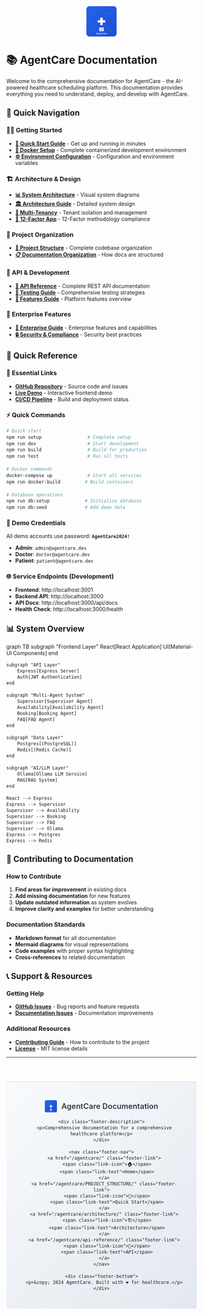 <div align="center">
  <img src="assets/images/agentcare-logo-square.svg" alt="AgentCare Logo" width="80" height="80">
</div>

# 📚 AgentCare Documentation
Welcome to the comprehensive documentation for AgentCare - the AI-powered healthcare scheduling platform. This documentation provides everything you need to understand, deploy, and develop with AgentCare.

## 🚀 Quick Navigation

### 🏃‍♂️ Getting Started
- **[🚀 Quick Start Guide](/agentcare/docs/setup/QUICK_START.html)** - Get up and running in minutes
- **[🐳 Docker Setup](/agentcare/docs/setup/DOCKER_SETUP.html)** - Complete containerized development environment
- **[⚙️ Environment Configuration](/agentcare/docs/setup/PLATFORM_SETUP_GUIDE.html)** - Configuration and environment variables

### 🏗️ Architecture & Design
- **[📊 System Architecture](/agentcare/docs/architecture/diagrams/SYSTEM_ARCHITECTURE.html)** - Visual system diagrams
- **[🏛️ Architecture Guide](/agentcare/docs/architecture/ARCHITECTURE_GUIDE.html)** - Detailed system design
- **[🏢 Multi-Tenancy](/agentcare/docs/architecture/MULTI_TENANCY_GUIDE.html)** - Tenant isolation and management
- **[🔄 12-Factor App](/agentcare/docs/architecture/TWELVE_FACTOR_GUIDE.html)** - 12-Factor methodology compliance

### 📁 Project Organization
- **[📂 Project Structure](/agentcare/docs/PROJECT_STRUCTURE.html)** - Complete codebase organization
- **[📋 Documentation Organization](/agentcare/docs/DOCUMENTATION_ORGANIZATION.html)** - How docs are structured

### 🔧 API & Development
- **[📖 API Reference](/agentcare/docs/api-reference.html)** - Complete REST API documentation
- **[🧪 Testing Guide](/agentcare/docs/testing.html)** - Comprehensive testing strategies
- **[🎯 Features Guide](/agentcare/docs/features.html)** - Platform features overview

### 🚀 Enterprise Features
- **[🏥 Enterprise Guide](/agentcare/docs/enterprise.html)** - Enterprise features and capabilities
- **[🔒 Security & Compliance](/agentcare/docs/architecture/ARCHITECTURE_GUIDE.html#security)** - Security best practices

## 🎯 Quick Reference

### 🔗 Essential Links
- **[GitHub Repository](https://github.com/vishalm/agentcare)** - Source code and issues
- **[Live Demo](https://vishalm.github.io/agentcare/)** - Interactive frontend demo
- **[CI/CD Pipeline](https://github.com/vishalm/agentcare/actions)** - Build and deployment status

### ⚡ Quick Commands
```bash
# Quick start
npm run setup                 # Complete setup
npm run dev                   # Start development
npm run build                 # Build for production
npm run test                  # Run all tests

# Docker commands
docker-compose up             # Start all services
npm run docker:build         # Build containers

# Database operations
npm run db:setup             # Initialize database
npm run db:seed              # Add demo data
```

### 🏥 Demo Credentials
All demo accounts use password: **`AgentCare2024!`**
- **Admin**: `admin@agentcare.dev`
- **Doctor**: `doctor@agentcare.dev` 
- **Patient**: `patient@agentcare.dev`

### 🌐 Service Endpoints (Development)
- **Frontend**: http://localhost:3001
- **Backend API**: http://localhost:3000
- **API Docs**: http://localhost:3000/api/docs
- **Health Check**: http://localhost:3000/health

## 📊 System Overview

<div class="mermaid">
graph TB
    subgraph "Frontend Layer"
        React[React Application]
        UI[Material-UI Components]
    end
    
    subgraph "API Layer"
        Express[Express Server]
        Auth[JWT Authentication]
    end
    
    subgraph "Multi-Agent System"
        Supervisor[Supervisor Agent]
        Availability[Availability Agent]
        Booking[Booking Agent]
        FAQ[FAQ Agent]
    end
    
    subgraph "Data Layer"
        Postgres[(PostgreSQL)]
        Redis[(Redis Cache)]
    end
    
    subgraph "AI/LLM Layer"
        Ollama[Ollama LLM Service]
        RAG[RAG System]
    end
    
    React --> Express
    Express --> Supervisor
    Supervisor --> Availability
    Supervisor --> Booking
    Supervisor --> FAQ
    Supervisor --> Ollama
    Express --> Postgres
    Express --> Redis
</div>

## 🤝 Contributing to Documentation

### How to Contribute
1. **Find areas for improvement** in existing docs
2. **Add missing documentation** for new features
3. **Update outdated information** as system evolves
4. **Improve clarity and examples** for better understanding

### Documentation Standards
- **Markdown format** for all documentation
- **Mermaid diagrams** for visual representations
- **Code examples** with proper syntax highlighting
- **Cross-references** to related documentation

## 📞 Support & Resources

### Getting Help
- **[GitHub Issues](https://github.com/vishalm/agentcare/issues)** - Bug reports and feature requests
- **[Documentation Issues](https://github.com/vishalm/agentcare/issues/new?labels=documentation)** - Documentation improvements

### Additional Resources
- **[Contributing Guide](/agentcare/CONTRIBUTING.html)** - How to contribute to the project
- **[License](/agentcare/LICENSE.html)** - MIT license details

---

<footer class="docs-footer">
  <div class="footer-content">
    <div class="footer-logo">
      <img src="assets/images/agentcare-logo-square.svg" alt="AgentCare" width="32" height="32">
      <span class="footer-title">AgentCare Documentation</span>
    </div>
    
    <div class="footer-description">
      <p>Comprehensive documentation for a comprehensive healthcare platform</p>
    </div>
    
    <nav class="footer-nav">
      <a href="/agentcare/" class="footer-link">
        <span class="link-icon">🏠</span>
        <span class="link-text">Home</span>
      </a>
      <a href="/agentcare/PROJECT_STRUCTURE/" class="footer-link">
        <span class="link-icon">🚀</span>
        <span class="link-text">Quick Start</span>
      </a>
      <a href="/agentcare/architecture/" class="footer-link">
        <span class="link-icon">🏗️</span>
        <span class="link-text">Architecture</span>
      </a>
      <a href="/agentcare/api-reference/" class="footer-link">
        <span class="link-icon">🔧</span>
        <span class="link-text">API</span>
      </a>
    </nav>
    
    <div class="footer-bottom">
      <p>&copy; 2024 AgentCare. Built with ❤️ for healthcare.</p>
    </div>
  </div>
</footer>

<style>
.docs-footer {
  background: linear-gradient(135deg, #f8fafc 0%, #e2e8f0 100%);
  border-top: 1px solid #cbd5e0;
  margin-top: 4rem;
  padding: 3rem 0 2rem;
  text-align: center;
}

.footer-content {
  max-width: 1200px;
  margin: 0 auto;
  padding: 0 2rem;
}

.footer-logo {
  display: flex;
  align-items: center;
  justify-content: center;
  gap: 0.75rem;
  margin-bottom: 1rem;
}

.footer-title {
  font-size: 1.25rem;
  font-weight: 600;
  color: #2d3748;
}

.footer-description {
  margin-bottom: 2rem;
}

.footer-description p {
  color: #718096;
  font-size: 1rem;
  margin: 0;
  font-style: italic;
}

.footer-nav {
  display: flex;
  justify-content: center;
  gap: 2rem;
  margin-bottom: 2rem;
  flex-wrap: wrap;
}

.footer-link {
  display: flex;
  flex-direction: column;
  align-items: center;
  gap: 0.5rem;
  text-decoration: none;
  color: #4a5568;
  transition: all 0.3s ease;
  padding: 1rem;
  border-radius: 0.75rem;
  background: rgba(255, 255, 255, 0.6);
  backdrop-filter: blur(10px);
  border: 1px solid rgba(203, 213, 224, 0.5);
  min-width: 100px;
}

.footer-link:hover {
  color: #2b6cb0;
  background: rgba(255, 255, 255, 0.9);
  transform: translateY(-2px);
  box-shadow: 0 4px 12px rgba(43, 108, 176, 0.15);
  border-color: #2b6cb0;
}

.link-icon {
  font-size: 1.5rem;
  display: block;
}

.link-text {
  font-size: 0.875rem;
  font-weight: 600;
  text-transform: uppercase;
  letter-spacing: 0.05em;
}

.footer-bottom {
  border-top: 1px solid #e2e8f0;
  padding-top: 1.5rem;
  margin-top: 2rem;
}

.footer-bottom p {
  color: #a0aec0;
  font-size: 0.875rem;
  margin: 0;
}

/* Mobile responsiveness */
@media (max-width: 768px) {
  .footer-nav {
    gap: 1rem;
  }
  
  .footer-link {
    min-width: 80px;
    padding: 0.75rem;
  }
  
  .link-icon {
    font-size: 1.25rem;
  }
  
  .link-text {
    font-size: 0.75rem;
  }
}

@media (max-width: 480px) {
  .footer-nav {
    grid-template-columns: repeat(2, 1fr);
    display: grid;
    gap: 1rem;
    max-width: 300px;
    margin: 0 auto 2rem;
  }
  
  .footer-content {
    padding: 0 1rem;
  }
}
</style> 